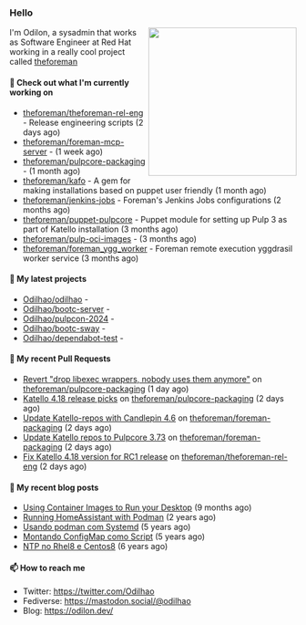 ### Hello

<img align="right" src="https://avatars.githubusercontent.com/odilhao" width="260">

I'm Odilon, a sysadmin that works as Software Engineer at Red Hat working in a really cool project called [theforeman](https://theforeman.org/)

#### 👷 Check out what I'm currently working on

- [theforeman/theforeman-rel-eng](https://github.com/theforeman/theforeman-rel-eng) - Release engineering scripts (2 days ago)
- [theforeman/foreman-mcp-server](https://github.com/theforeman/foreman-mcp-server) -  (1 week ago)
- [theforeman/pulpcore-packaging](https://github.com/theforeman/pulpcore-packaging) -  (1 month ago)
- [theforeman/kafo](https://github.com/theforeman/kafo) - A gem for making installations based on puppet user friendly (1 month ago)
- [theforeman/jenkins-jobs](https://github.com/theforeman/jenkins-jobs) - Foreman&#39;s Jenkins Jobs configurations (2 months ago)
- [theforeman/puppet-pulpcore](https://github.com/theforeman/puppet-pulpcore) - Puppet module for setting up Pulp 3 as part of Katello installation (3 months ago)
- [theforeman/pulp-oci-images](https://github.com/theforeman/pulp-oci-images) -  (3 months ago)
- [theforeman/foreman_ygg_worker](https://github.com/theforeman/foreman_ygg_worker) - Foreman remote execution yggdrasil worker service (3 months ago)

#### 🌱 My latest projects

- [Odilhao/odilhao](https://github.com/Odilhao/odilhao) - 
- [Odilhao/bootc-server](https://github.com/Odilhao/bootc-server) - 
- [Odilhao/pulpcon-2024](https://github.com/Odilhao/pulpcon-2024) - 
- [Odilhao/bootc-sway](https://github.com/Odilhao/bootc-sway) - 
- [Odilhao/dependabot-test](https://github.com/Odilhao/dependabot-test) - 

#### 🔨 My recent Pull Requests

- [Revert &#34;drop libexec wrappers, nobody uses them anymore&#34;](https://github.com/theforeman/pulpcore-packaging/pull/2104) on [theforeman/pulpcore-packaging](https://github.com/theforeman/pulpcore-packaging) (1 day ago)
- [Katello 4.18 release picks](https://github.com/theforeman/pulpcore-packaging/pull/2103) on [theforeman/pulpcore-packaging](https://github.com/theforeman/pulpcore-packaging) (2 days ago)
- [Update Katello-repos with Candlepin 4.6](https://github.com/theforeman/foreman-packaging/pull/12373) on [theforeman/foreman-packaging](https://github.com/theforeman/foreman-packaging) (2 days ago)
- [Update Katello repos to Pulpcore 3.73](https://github.com/theforeman/foreman-packaging/pull/12372) on [theforeman/foreman-packaging](https://github.com/theforeman/foreman-packaging) (2 days ago)
- [Fix Katello 4.18 version for RC1 release](https://github.com/theforeman/theforeman-rel-eng/pull/511) on [theforeman/theforeman-rel-eng](https://github.com/theforeman/theforeman-rel-eng) (2 days ago)

#### 📜 My recent blog posts

- [Using Container Images to Run your Desktop](https://odilon.dev/2024/10/29/building-a-desktop-with-bootc/) (9 months ago)
- [Running HomeAssistant with Podman](https://odilon.dev/2022/12/20/homeassistant-with-podman/) (2 years ago)
- [Usando podman com Systemd](https://odilon.dev/2020/06/30/usando-podman-com-systemd/) (5 years ago)
- [Montando ConfigMap como Script](https://odilon.dev/2020/03/08/montando-configmap-como-script/) (5 years ago)
- [NTP no Rhel8 e Centos8](https://odilon.dev/2019/09/17/2019-09-17-ntp-rhel8-centos8/) (6 years ago)


#### 📫 How to reach me

- Twitter: https://twitter.com/Odilhao
- Fediverse: https://mastodon.social/@odilhao
- Blog: https://odilon.dev/
